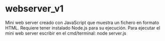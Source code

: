 # webserver_v1
Mini web server creado con JavaScript que muestra un fichero en formato HTML. Requiere tener instalado Node.js para su ejecución.
Para ejecutar el mini web server escribir en el cmd/terminal:
node server.js
